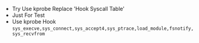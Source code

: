 * Try Use kprobe Replace 'Hook Syscall Table'
* Just For Test
* Use kprobe Hook ```sys_execve,sys_connect,sys_accept4,sys_ptrace,load_module,fsnotify,sys_recvfrom```